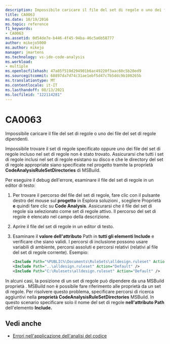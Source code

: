 ```yaml
---
description: Impossibile caricare il file del set di regole o uno dei file del set di regole dipendenti.
title: CA0063
ms.date: 10/19/2016
ms.topic: reference
f1_keywords:
- CA0063
ms.assetid: 0d54de7e-b446-4f45-94ba-46c5a6b58777
author: mikejo5000
ms.author: mikejo
manager: jmartens
ms.technology: vs-ide-code-analysis
ms.workload:
- multiple
ms.openlocfilehash: 47a85f519d294901b6ac49220f3aac60c5b20ed9
ms.sourcegitcommit: 68897da7d74c31ae1ebf5d47c7b5ddc9b108265b
ms.translationtype: MT
ms.contentlocale: it-IT
ms.lasthandoff: 08/13/2021
ms.locfileid: "122114281"
---
```

# <a name="ca0063"></a>CA0063

Impossibile caricare il file del set di regole o uno dei file del set di regole dipendenti.

Impossibile trovare il set di regole specificato oppure uno dei file del set di regole incluso nel set di regole non è stato trovato. Assicurarsi che tutti i set di regole inclusi nel set di regole esistano su disco e che le directory del set di regole appropriate siano specificate nel progetto tramite la proprietà **CodeAnalysisRuleSetDirectories** di MSBuild.

Per eseguire il debug dell'errore, esaminare il file del set di regole in un editor di testo:

1. Per trovare il percorso del file del set di regole, fare clic con il pulsante destro del mouse sul **progetto** in Esplora soluzioni , scegliere Proprietà **e** quindi fare clic su **Code Analysis**. Assicurarsi che il file del set di regole sia selezionato come set di regole attivo. Il percorso del set di regole è elencato nel campo della descrizione.

2. Aprire il file del set di regole in un editor di testo.

3. Esaminare il **valore dell'attributo** Path in **tutti gli elementi Include** e verificare che siano validi. I percorsi di inclusione possono usare variabili di ambiente, percorsi assoluti e percorsi relativi (relativi al file del set di regole corrente). Esempio:

   ```xml
   <Include Path="%PUBLIC%\Documents\RuleSets\alldesign.ruleset" Action="Default" />
   <Include Path="..\alldesign.ruleset" Action="Default" />
   <Include Path="C:\Rulesets\alldesign.ruleset" Action="Default" />
   ```

In alcuni casi, la posizione di un set di regole può dipendere da una MSBuild proprietà . MSBuild non è possibile fare riferimento alle proprietà da un set di regole. Per risolvere questo problema, specificare percorsi di ricerca aggiuntivi nella **proprietà CodeAnalysisRuleSetDirectories** MSBuild. In questo scenario specificare solo il nome del set di regole **nell'attributo Path** dell'elemento **Include.**

## <a name="see-also"></a>Vedi anche

- [Errori nell'applicazione dell'analisi del codice](../code-quality/code-analysis-application-errors.md)
